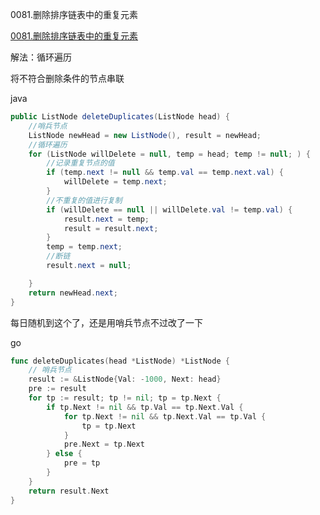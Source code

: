 0081.删除排序链表中的重复元素

[0081.删除排序链表中的重复元素](https://leetcode-cn.com/problems/remove-duplicates-from-sorted-list-ii/)

解法：循环遍历



将不符合删除条件的节点串联

java

```java
public ListNode deleteDuplicates(ListNode head) {
    //哨兵节点
    ListNode newHead = new ListNode(), result = newHead;
    //循环遍历
    for (ListNode willDelete = null, temp = head; temp != null; ) {
        //记录重复节点的值
        if (temp.next != null && temp.val == temp.next.val) {
            willDelete = temp.next;
        }
        //不重复的值进行复制
        if (willDelete == null || willDelete.val != temp.val) {
            result.next = temp;
            result = result.next;
        }
        temp = temp.next;
        //断链
        result.next = null;

    }
    return newHead.next;
}
```





每日随机到这个了，还是用哨兵节点不过改了一下



go



```go
func deleteDuplicates(head *ListNode) *ListNode {
	// 哨兵节点
	result := &ListNode{Val: -1000, Next: head}
	pre := result
	for tp := result; tp != nil; tp = tp.Next {
		if tp.Next != nil && tp.Val == tp.Next.Val {
			for tp.Next != nil && tp.Next.Val == tp.Val {
				tp = tp.Next
			}
			pre.Next = tp.Next
		} else {
			pre = tp
		}
	}
	return result.Next
}

```
